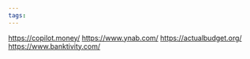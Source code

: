```yaml
---
tags:
---
```


https://copilot.money/
https://www.ynab.com/
https://actualbudget.org/
https://www.banktivity.com/